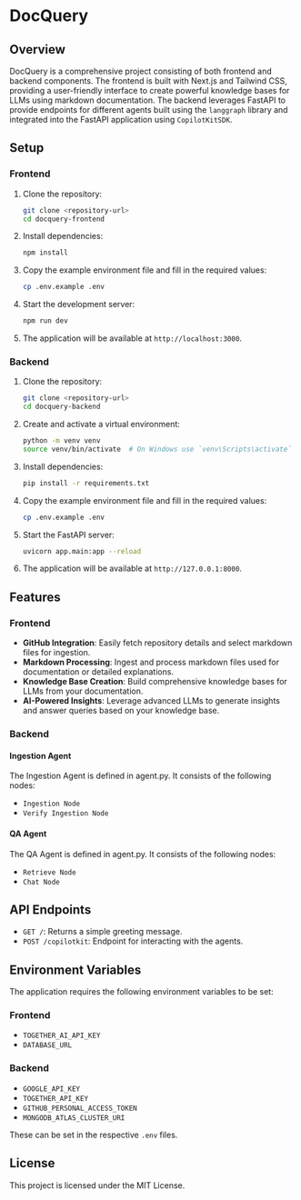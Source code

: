 # DocQuery

## Overview

DocQuery is a comprehensive project consisting of both frontend and backend components. The frontend is built with Next.js and Tailwind CSS, providing a user-friendly interface to create powerful knowledge bases for LLMs using markdown documentation. The backend leverages FastAPI to provide endpoints for different agents built using the `langgraph` library and integrated into the FastAPI application using `CopilotKitSDK`.


## Setup

### Frontend

1. Clone the repository:
    ```sh
    git clone <repository-url>
    cd docquery-frontend
    ```

2. Install dependencies:
    ```sh
    npm install
    ```

3. Copy the example environment file and fill in the required values:
    ```sh
    cp .env.example .env
    ```

4. Start the development server:
    ```sh
    npm run dev
    ```

5. The application will be available at `http://localhost:3000`.

### Backend

1. Clone the repository:
    ```sh
    git clone <repository-url>
    cd docquery-backend
    ```

2. Create and activate a virtual environment:
    ```sh
    python -m venv venv
    source venv/bin/activate  # On Windows use `venv\Scripts\activate`
    ```

3. Install dependencies:
    ```sh
    pip install -r requirements.txt
    ```

4. Copy the example environment file and fill in the required values:
    ```sh
    cp .env.example .env
    ```

5. Start the FastAPI server:
    ```sh
    uvicorn app.main:app --reload
    ```

6. The application will be available at `http://127.0.0.1:8000`.

## Features

### Frontend

- **GitHub Integration**: Easily fetch repository details and select markdown files for ingestion.
- **Markdown Processing**: Ingest and process markdown files used for documentation or detailed explanations.
- **Knowledge Base Creation**: Build comprehensive knowledge bases for LLMs from your documentation.
- **AI-Powered Insights**: Leverage advanced LLMs to generate insights and answer queries based on your knowledge base.

### Backend

#### Ingestion Agent

The Ingestion Agent is defined in agent.py. It consists of the following nodes:
- `Ingestion Node`
- `Verify Ingestion Node`

#### QA Agent

The QA Agent is defined in agent.py. It consists of the following nodes:
- `Retrieve Node`
- `Chat Node`

## API Endpoints

- `GET /`: Returns a simple greeting message.
- `POST /copilotkit`: Endpoint for interacting with the agents.

## Environment Variables

The application requires the following environment variables to be set:

### Frontend

- `TOGETHER_AI_API_KEY`
- `DATABASE_URL`

### Backend

- `GOOGLE_API_KEY`
- `TOGETHER_API_KEY`
- `GITHUB_PERSONAL_ACCESS_TOKEN`
- `MONGODB_ATLAS_CLUSTER_URI`

These can be set in the respective `.env` files.

## License

This project is licensed under the MIT License.